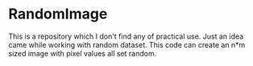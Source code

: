 # RandomImage
This is a repository which I don't find any of practical use. Just an idea came while working with random dataset. This code can create an n*m sized image with pixel values all set random.
